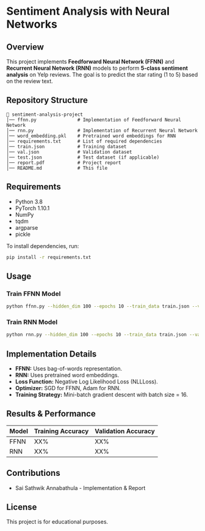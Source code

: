 # Sentiment Analysis with Neural Networks

## Overview
This project implements **Feedforward Neural Network (FFNN)** and **Recurrent Neural Network (RNN)** models to perform **5-class sentiment analysis** on Yelp reviews. The goal is to predict the star rating (1 to 5) based on the review text.

## Repository Structure
```
📂 sentiment-analysis-project
│── ffnn.py               # Implementation of Feedforward Neural Network
│── rnn.py                # Implementation of Recurrent Neural Network
│── word_embedding.pkl    # Pretrained word embeddings for RNN
│── requirements.txt      # List of required dependencies
│── train.json            # Training dataset
│── val.json              # Validation dataset
│── test.json             # Test dataset (if applicable)
│── report.pdf            # Project report
│── README.md             # This file
```

## Requirements
- Python 3.8
- PyTorch 1.10.1
- NumPy
- tqdm
- argparse
- pickle

To install dependencies, run:
```bash
pip install -r requirements.txt
```

## Usage
### Train FFNN Model
```bash
python ffnn.py --hidden_dim 100 --epochs 10 --train_data train.json --val_data val.json
```

### Train RNN Model
```bash
python rnn.py --hidden_dim 100 --epochs 10 --train_data train.json --val_data val.json
```

## Implementation Details
- **FFNN:** Uses bag-of-words representation.
- **RNN:** Uses pretrained word embeddings.
- **Loss Function:** Negative Log Likelihood Loss (NLLLoss).
- **Optimizer:** SGD for FFNN, Adam for RNN.
- **Training Strategy:** Mini-batch gradient descent with batch size = 16.

## Results & Performance
| Model  | Training Accuracy | Validation Accuracy |
|--------|------------------|--------------------|
| FFNN   | XX%             | XX%                |
| RNN    | XX%             | XX%                |

## Contributions
- Sai Sathwik Annabathula - Implementation & Report

## License
This project is for educational purposes.
